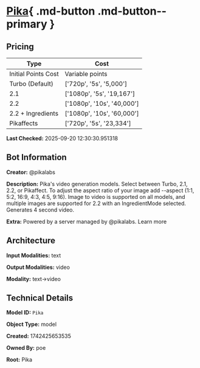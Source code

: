 # [Pika](https://poe.com/Pika){ .md-button .md-button--primary }

## Pricing

| Type | Cost |
|------|------|
| Initial Points Cost | Variable points |
| Turbo (Default) | ['720p', '5s', '5,000'] |
| 2.1 | ['1080p', '5s', '19,167'] |
| 2.2 | ['1080p', '10s', '40,000'] |
| 2.2 + Ingredients | ['1080p', '10s', '60,000'] |
| Pikaffects | ['720p', '5s', '23,334'] |

**Last Checked:** 2025-09-20 12:30:30.951318


## Bot Information

**Creator:** @pikalabs

**Description:** Pika's video generation models. Select between Turbo, 2.1, 2.2, or Pikaffect. To adjust the aspect ratio of your image add --aspect (1:1, 5:2, 16:9, 4:3, 4:5, 9:16). Image to video is supported on all models, and multiple images are supported for 2.2 with an IngredientMode selected. Generates 4 second video.

**Extra:** Powered by a server managed by @pikalabs. Learn more


## Architecture

**Input Modalities:** text

**Output Modalities:** video

**Modality:** text->video


## Technical Details

**Model ID:** `Pika`

**Object Type:** model

**Created:** 1742425653535

**Owned By:** poe

**Root:** Pika
